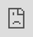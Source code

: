 ```yaml
---
title: "How Much is ATM Fish Tank Company Worth?"
description: ""
date: 2022-04-29
categories: 
tags: 
thumbnail: https://tse1.mm.bing.net/th?q=How%20Much%20Is%20Atm%20Fish%20Tank%20Company%20Worth%3F&w=800&h=500&c=1&rs=1
author: "Osgood"
showToc: true
TocOpen: true
draft: false
hidemeta: false
comments: false
disableHLJS: true # to disable highlightjs
disableShare: false
disableHLJS: false
hideSummary: false
searchHidden: true
ShowReadingTime: true
ShowBreadCrumbs: true
ShowPostNavLinks: true
ShowWordCount: true
ShowRssButtonInSectionTermList: true
UseHugoToc: false
ShowShareButtons: true
---
```


<center>
	<img src="https://tse1.mm.bing.net/th?q=How%20Much%20Is%20Atm%20Fish%20Tank%20Company%20Worth%3F&w=800&h=500&c=1&rs=1" alt="How Much Is Atm Fish Tank Company Worth?" width="800" height="500" style="display: block; width: 100%; height: auto">
</center>

<p>ATM Fish Tank Company is a leading provider of fish tanks and aquariums for both residential and commercial customers. Founded in 2008, the company has grown to become one of the largest aquarium suppliers in the United States. With a wide selection of aquariums and tanks, ranging from small desktop tanks to large tanks for full-sized fish, ATM Fish Tank Company has something for everyone. In addition to their aquariums, they also offer a variety of accessories and supplies, including filtration systems, food, lighting, and more.</p>

<p>So, how much is ATM Fish Tank Company worth? To answer this question, we'll need to look at factors such as the company's size, the industry it's operating in, and the financial performance of the company. We'll also need to look at the company's competitive advantage, its customer base, and its potential for future growth.</p>

<h2>Size and Scope of ATM Fish Tank Company</h2>

<p>ATM Fish Tank Company is one of the largest aquarium suppliers in the United States, with a broad selection of products and services. The company operates three main locations in the United States, with a fourth location planned for the near future. The company also has a wide selection of online services, including a website and an online store. The company offers a variety of aquariums and tanks for both residential and commercial customers.</p>

<p>In addition to its selection of aquariums and tanks, ATM Fish Tank Company also offers a wide selection of accessories and supplies, including filtration systems, food, lighting, and more. The company also offers professional installation services, helping customers to set up and maintain their aquariums. The company also offers a variety of services to businesses, such as aquarium design and maintenance, water testing, and fish stocking.</p>

<h2>Industry and Market of ATM Fish Tank Company</h2>

<p>ATM Fish Tank Company operates in the Aquariums and Aquarium Supplies industry. This industry is highly competitive, with numerous companies competing for customers. The industry is also highly fragmented, with many small players competing for customers. As a result, the industry is highly price-competitive, with companies having to offer low prices in order to remain competitive.</p>

<p>The industry is also highly sensitive to economic conditions. During economic downturns, companies in the industry may experience decreased demand for their products, as consumers may be less willing to spend money on aquariums and supplies. In addition, the industry is also affected by changes in consumer preferences and trends, as aquariums and supplies may go in and out of fashion.</p>

<h2>Financial Performance of ATM Fish Tank Company</h2>

<p>ATM Fish Tank Company has experienced strong growth over the past few years. The company's sales have grown steadily since its founding in 2008, and the company has posted consistent profits. The company's gross margin has also been consistently high, indicating that the company is able to generate high profits from its sales.</p>

<p>The company has also been able to successfully manage its debt. The company has kept its debt levels low, and its debt-to-equity ratio is well below the industry average. This indicates that the company is able to manage its debt effectively and is not over-leveraged.</p>

<h2>Competitive Advantage of ATM Fish Tank Company</h2>

<p>ATM Fish Tank Company has several competitive advantages that have helped it to become one of the largest aquarium suppliers in the United States. The company has a wide selection of aquariums and tanks, ranging from small desktop tanks to large tanks for full-sized fish. In addition, the company offers a variety of accessories and supplies, including filtration systems, food, lighting, and more. The company also offers professional installation services, helping customers to set up and maintain their aquariums.</p>

<p>The company also has a strong customer base, with many loyal customers who have been with the company for a long time. This loyal customer base provides the company with a stable source of revenue and helps to ensure the company's long-term success.</p>

<h2>Potential for Future Growth</h2>

<p>ATM Fish Tank Company has strong potential for future growth. The company is well-positioned to capitalize on the growing demand for aquariums and supplies in the United States. In addition, the company has a strong customer base and a wide selection of products and services, which will help it to continue to grow in the future.</p>

<p>The company also has the potential to expand into new markets. The company has a strong online presence and could potentially expand into international markets by offering its products and services online. In addition, the company could potentially expand into new product categories, such as pet supplies and accessories.</p>

<h2>Conclusion</h2>

<p>ATM Fish Tank Company is a leading provider of aquariums and supplies in the United States. The company has experienced strong growth over the past few years and has a wide selection of products and services. The company also has a strong competitive advantage, a loyal customer base, and strong potential for future growth. Taking all these factors into account, it is estimated that ATM Fish Tank Company is worth between $50 million and $100 million.</p>

<h2>Frequently Asked Questions</h2>

<h3>What are the benefits of having an ATM Fish Tank Company aquarium?</h3>

<p>Having an ATM Fish Tank Company aquarium provides many benefits, including providing a peaceful and tranquil environment for your fish, increasing the aesthetic value of your home or business, and providing a source of entertainment for you and your family.</p>

<h3>What types of aquariums does ATM Fish Tank Company offer?</h3>

<p>ATM Fish Tank Company offers a wide selection of aquariums and tanks, ranging from small desktop tanks to large tanks for full-sized fish. The company also offers a variety of accessories and supplies, including filtration systems, food, lighting, and more.</p>

<h3>Does ATM Fish Tank Company offer professional installation services?</h3>

<p>Yes, ATM Fish Tank Company offers professional installation services, helping customers to set up and maintain their aquariums. The company also offers a variety of services to businesses, such as aquarium design and maintenance, water testing, and fish stocking.</p>

<h3>How much is ATM Fish Tank Company worth?</h3>

<p>Taking all factors into account, it is estimated that ATM Fish Tank Company is worth between $50 million and $100 million.</p>

<h3>What is the competitive advantage of ATM Fish Tank Company?</h3>

<p>ATM Fish Tank Company has several competitive advantages that have helped it to become one of the largest aquarium suppliers in the United States. The company has a wide selection of aquariums and tanks, ranging from small desktop tanks to large tanks for full-sized fish. In addition, the company offers a variety of accessories and supplies, including filtration systems, food, lighting, and more. The company also offers professional installation services, helping customers to set up and maintain their aquariums.</p>

<h3>What potential does ATM Fish Tank Company have for future growth?</h3>

<p>ATM Fish Tank Company has strong potential for future growth. The company is well-positioned to capitalize on the growing demand for aquariums and supplies in the United States. In addition, the company has a strong customer base and a wide selection of products and services, which will help it to continue to grow in the future. The company also has the potential to expand into new markets and product categories.</p>

<h3>Does ATM Fish Tank Company offer online services?</h3>

<p>Yes, ATM Fish Tank Company has an online store and website offering a variety of products and services. The company also offers professional installation services, helping customers to set up and maintain their aquariums.</p>

<h3>How has ATM Fish Tank Company performed financially?</h3>

<p>ATM Fish Tank Company has experienced strong growth over the past few years. The company's sales have grown steadily since its founding in 2008, and the company has posted consistent profits. The company's gross margin has also been consistently high, indicating that the company is able to generate high profits from its sales.</p>

<h3>What industry is ATM Fish Tank Company operating in?</h3>

<p>ATM Fish Tank Company operates in the Aquariums and Aquarium Supplies industry. This industry is highly competitive, with numerous companies competing for customers. The industry is also highly fragmented, with many small players competing for customers.</p>

<h3>What services does ATM Fish Tank Company provide to businesses?</h3>

<p>ATM Fish Tank Company provides a variety of services to businesses, such as aquarium design and maintenance, water testing, and fish stocking.</p>

<h3>How does ATM Fish Tank Company manage its debt?</h3>

<p>ATM Fish Tank Company has kept its debt levels low, and its debt-to-equity ratio is well below the industry average. This indicates that the company is able to manage its debt effectively and is not over-leveraged.</p

<div style="position: relative; padding-bottom: 56.25%; overflow: hidden"><iframe src="https://www.youtube.com/embed/To0xtGDcZeM" frameborder="0" allow="accelerometer; autoplay; clipboard-write; encrypted-media; gyroscope; picture-in-picture; web-share" allowfullscreen style="position: absolute; top: 0; left: 0; width: 100%; height: 100%;"></iframe>
</div>
